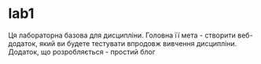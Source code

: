 # lab1
Ця лабораторна базова для дисципліни.  Головна її мета - створити веб-додаток, який ви будете тестувати впродовж вивчення дисципліни.  Додаток, що розробляється - простий блог
